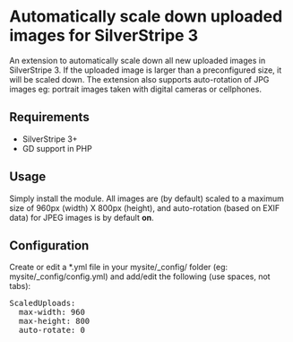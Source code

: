 # Automatically scale down uploaded images for SilverStripe 3
An extension to automatically scale down all new uploaded images in SilverStripe 3. If the uploaded
image is larger than a preconfigured size, it will be scaled down. The extension also supports
auto-rotation of JPG images eg: portrait images taken with digital cameras or cellphones.

## Requirements
* SilverStripe 3+
* GD support in PHP

## Usage
Simply install the module. All images are (by default) scaled to a maximum size of 960px (width) X 800px (height),
and auto-rotation (based on EXIF data) for JPEG images is by default **on**.

## Configuration
Create or edit a *.yml file in your mysite/_config/ folder (eg: mysite/_config/config.yml) and add/edit the following (use spaces, not tabs):
<pre>
ScaledUploads:
  max-width: 960
  max-height: 800
  auto-rotate: 0
</pre>